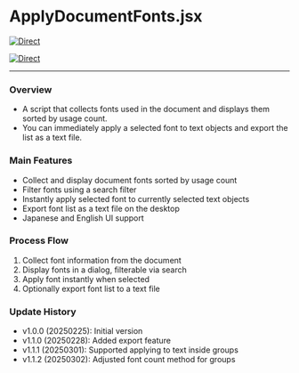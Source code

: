 # ApplyDocumentFonts.jsx

[![Direct](https://img.shields.io/badge/Direct%20Link-ApplyDocumentFonts.jsx-ffcc00.svg)](https://github.com/swwwitch/illustrator-scripts/blob/master/jsx/ApplyDocumentFonts.jsx)

[![Direct](https://img.shields.io/badge/Back%20to%20home-All%20scripts-cccccc.svg)](https://github.com/swwwitch/illustrator-scripts/blob/master/README.md)

---

### Overview

- A script that collects fonts used in the document and displays them sorted by usage count.
- You can immediately apply a selected font to text objects and export the list as a text file.

### Main Features

- Collect and display document fonts sorted by usage count
- Filter fonts using a search filter
- Instantly apply selected font to currently selected text objects
- Export font list as a text file on the desktop
- Japanese and English UI support

### Process Flow

1. Collect font information from the document
2. Display fonts in a dialog, filterable via search
3. Apply font instantly when selected
4. Optionally export font list to a text file

### Update History

- v1.0.0 (20250225): Initial version
- v1.1.0 (20250228): Added export feature
- v1.1.1 (20250301): Supported applying to text inside groups
- v1.1.2 (20250302): Adjusted font count method for groups